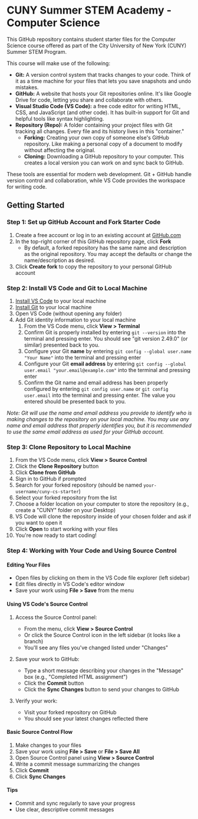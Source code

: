 # CUNY Summer STEM Academy - Computer Science

This GitHub repository contains student starter files for the Computer Science course offered as part of the City University of New York (CUNY) Summer STEM Program. 

This course will make use of the following:

- **Git:** A version control system that tracks changes to your code. Think of it as a time machine for your files that lets you save snapshots and undo mistakes.
- **GitHub:** A website that hosts your Git repositories online. It's like Google Drive for code, letting you share and collaborate with others.
- **Visual Studio Code (VS Code):** a free code editor for writing HTML, CSS, and JavaScript (and other code). It has built-in support for Git and helpful tools like syntax highlighting.
- **Repository (Repo):** A folder containing your project files with Git tracking all changes. Every file and its history lives in this "container."
    - **Forking:** Creating your own copy of someone else's GitHub repository. Like making a personal copy of a document to modify without affecting the original.
    - **Cloning:** Downloading a GitHub repository to your computer. This creates a local version you can work on and sync back to GitHub.

These tools are essential for modern web development. Git + GitHub handle version control and collaboration, while VS Code provides the workspace for writing code.

## Getting Started

### Step 1: Set up GitHub Account and Fork Starter Code

1. Create a free account or log in to an existing account at [GitHub.com](https://github.com/)
2. In the top-right corner of this GitHub repository page, click **Fork**
    - By default, a forked repository has the same name and description as the original repository. You may accept the defaults or change the name/description as desired.
3. Click **Create fork** to copy the repository to your personal GitHub account

### Step 2: Install VS Code and Git to Local Machine

1. [Install VS Code](https://code.visualstudio.com/download) to your local machine
2. [Install Git](https://git-scm.com/downloads) to your local machine
3. Open VS Code (without opening any folder)
4. Add Git identity information to your local machine
    1. From the VS Code menu, click **View > Terminal**
    2. Confirm Git is properly installed by entering `git --version` into the terminal and pressing enter. You should see "git version 2.49.0" (or similar) presented back to you.
    3. Configure your Git **name** by entering `git config --global user.name "Your Name"` into the terminal and pressing enter
    4. Configure your Git **email address** by entering `git config --global user.email "your.email@example.com"` into the terminal and pressing enter
    5. Confirm the Git name and email address has been properly configured by entering `git config user.name` or `git config user.email` into the terminal and pressing enter. The value you entered should be presented back to you.

*Note: Git will use the name and email address you provide to identify who is making changes to the repository on your local machine. You may use any name and email address that properly identifies you, but it is recommended to use the same email address as used for your GitHub account.*

### Step 3: Clone Repository to Local Machine

1. From the VS Code menu, click **View > Source Control**
2. Click the **Clone Repository** button
3. Click **Clone from GitHub**
4. Sign in to GitHub if prompted
5. Search for your forked repository (should be named `your-username/cuny-cs-starter`)
6. Select your forked repository from the list
7. Choose a folder location on your computer to store the repository (e.g., create a "CUNY" folder on your Desktop)
8. VS Code will clone the repository inside of your chosen folder and ask if you want to open it
9. Click **Open** to start working with your files
10. You're now ready to start coding!

### Step 4: Working with Your Code and Using Source Control

#### Editing Your Files

- Open files by clicking on them in the VS Code file explorer (left sidebar)
- Edit files directly in VS Code's editor window
- Save your work using **File > Save** from the menu

#### Using VS Code's Source Control

1. Access the Source Control panel:
   - From the menu, click **View > Source Control**
   - Or click the Source Control icon in the left sidebar (it looks like a branch)
   - You'll see any files you've changed listed under "Changes"

2. Save your work to GitHub:
   - Type a short message describing your changes in the "Message" box (e.g., "Completed HTML assignment")
   - Click the **Commit** button
   - Click the **Sync Changes** button to send your changes to GitHub

3. Verify your work:
   - Visit your forked repository on GitHub
   - You should see your latest changes reflected there

#### Basic Source Control Flow

1. Make changes to your files
2. Save your work using **File > Save** or **File > Save All**
3. Open Source Control panel using **View > Source Control**
4. Write a commit message summarizing the changes
5. Click **Commit**
6. Click **Sync Changes**

#### Tips

- Commit and sync regularly to save your progress
- Use clear, descriptive commit messages